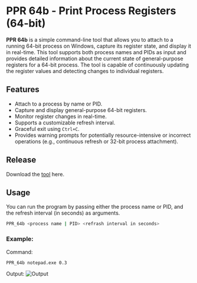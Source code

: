 # PPR 64b - Print Process Registers (64-bit)

**PPR 64b** is a simple command-line tool that allows you to attach to a running 64-bit process on Windows, capture its register state, and display it in real-time. This tool supports both process names and PIDs as input and provides detailed information about the current state of general-purpose registers for a 64-bit process. The tool is capable of continuously updating the register values and detecting changes to individual registers.

## Features

- Attach to a process by name or PID.
- Capture and display general-purpose 64-bit registers.
- Monitor register changes in real-time.
- Supports a customizable refresh interval.
- Graceful exit using `Ctrl+C`.
- Provides warning prompts for potentially resource-intensive or incorrect operations (e.g., continuous refresh or 32-bit process attachment).

## Release
Download the [tool](https://github.com/TruthRE/PPR-64b/releases/tag/Version1.0) here.

## Usage

You can run the program by passing either the process name or PID, and the refresh interval (in seconds) as arguments.

``` bash
PPR_64b <process name | PID> <refrash interval in seconds>
```

### Example:

Command:
``` bash
PPR_64b notepad.exe 0.3
```

Output:
![Output](https://i.imgur.com/Fr9ldvF.png)
